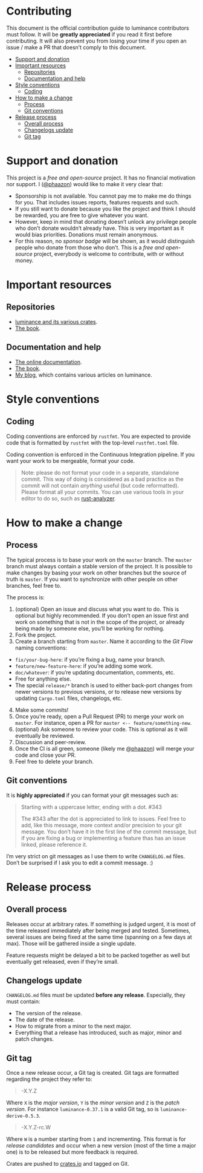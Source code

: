 # Contributing

This document is the official contribution guide to luminance contributors must follow. It will be **greatly
appreciated** if you read it first before contributing. It will also prevent you from losing your time if you
open an issue / make a PR that doesn’t comply to this document.

<!-- vim-markdown-toc GFM -->

* [Support and donation](#support-and-donation)
* [Important resources](#important-resources)
  * [Repositories](#repositories)
  * [Documentation and help](#documentation-and-help)
* [Style conventions](#style-conventions)
  * [Coding](#coding)
* [How to make a change](#how-to-make-a-change)
  * [Process](#process)
  * [Git conventions](#git-conventions)
* [Release process](#release-process)
  * [Overall process](#overall-process)
  * [Changelogs update](#changelogs-update)
  * [Git tag](#git-tag)

<!-- vim-markdown-toc -->

# Support and donation

This project is a _free  and  open-source_ project. It has no financial motivation nor support. I
([@phaazon]) would like to make it very clear that:

- Sponsorship is not available. You cannot pay me to make me do things for you. That includes issues reports,
  features requests and such.
- If you still want to donate because you like the project and think I should be rewarded, you are free to
  give whatever you want.
- However, keep in mind that donating doesn’t unlock any privilege people who don’t donate wouldn’t already
  have. This is very important as it would bias priorities. Donations must remain anonymous.
- For this reason, no _sponsor badge_ will be shown, as it would distinguish people who donate from those
  who don’t. This is a _free and open-source_ project, everybody is welcome to contribute, with or without
  money.

# Important resources

## Repositories

- [luminance and its various crates](https://github.com/phaazon/luminance-rs).
- [The book](https://github.com/rust-tutorials/learn-luminance).

## Documentation and help

- [The online documentation](https://crates.io/crates/luminance).
- [The book](https://rust-tutorials.github.io/learn-luminance).
- [My blog](https://phaazon.net/blog), which contains various articles on luminance.

# Style conventions

## Coding

Coding conventions are enforced by `rustfmt`. You are expected to provide code that is formatted by `rustfmt`
with the top-level `rustfmt.toml` file.

Coding convention is enforced in the Continuous Integration pipeline. If you want your work to be
mergeable, format your code.

> Note: please do not format your code in a separate, standalone commit. This way of doing is
> considered as a bad practice as the commit will not contain _anything_ useful (but code
> reformatted). Please format all your commits. You can use various tools in your editor to do so,
> such as [rust-analyzer](https://github.com/rust-analyzer/rust-analyzer).

# How to make a change

## Process

The typical process is to base your work on the `master` branch. The `master` branch must always contain a stable
version of the project. It is possible to make changes by basing your work on other branches but the source
of truth is `master`. If you want to synchronize with other people on other branches, feel free to.

The process is:

1. (optional) Open an issue and discuss what you want to do. This is optional but highly recommended. If you
  don’t open an issue first and work on something that is not in the scope of the project, or already being
  made by someone else, you’ll be working for nothing.
2. Fork the project.
3. Create a branch starting from `master`. Name it according to the _Git Flow_ naming conventions:
  - `fix/your-bug-here`: if you’re fixing a bug, name your branch.
  - `feature/new-feature-here`: if you’re adding some work.
  - `doc/whatever`: if you’re updating documentation, comments, etc.
  - Free for anything else.
  - The special `release/*` branch is used to either back-port changes from newer versions to previous
    versions, or to release new versions by updating `Cargo.toml` files, changelogs, etc.
4. Make some commits!
5. Once you’re ready, open a Pull Request (PR) to merge your work on `master`. For instance, open a PR for
  `master <-- feature/something-new`.
6. (optional) Ask someone to review your code. This is optional as it will eventually be reviewed.
7. Discussion and peer-review.
8. Once the CI is all green, someone (likely me [@phaazon]) will merge your code and close your PR.
9. Feel free to delete your branch.

## Git conventions

It is **highly appreciated** if you can format your git messages such as:

> Starting with a uppercase letter, ending with a dot. #343
>
> The #343 after the dot is appreciated to link to issues. Feel free to add, like this message, more context
> and/or precision to your git message. You don’t have it in the first line of the commit message,
> but if you are fixing a bug or implementing a feature thas has an issue linked, please reference it.

I’m very strict on git messages as I use them to write `CHANGELOG.md` files. Don’t be surprised if I ask you
to edit a commit message. :)

# Release process

## Overall process

Releases occur at arbitrary rates. If something is judged urgent, it is most of the time released immediately
after being merged and tested. Sometimes, several issues are being fixed at the same time (spanning on a few
days at max). Those will be gathered inside a single update.

Feature requests might be delayed a bit to be packed together as well but eventually get released, even if
they’re small.

## Changelogs update

`CHANGELOG.md` files must be updated **before any release**. Especially, they must contain:

- The version of the release.
- The date of the release.
- How to migrate from a minor to the next major.
- Everything that a release has introduced, such as major, minor and patch changes.

## Git tag

Once a new release occur, a Git tag is created. Git tags are formatted regarding the project they refer to:

> <project-name>-X.Y.Z

Where `X` is the _major version_, `Y` is the _minor version_ and `Z` is the _patch version_. For instance
`luminance-0.37.1` is a valid Git tag, so is `luminance-derive-0.5.3`.

> <project-name>-X.Y.Z-rc.W

Where `W` is a number starting from `1` and incrementing. This format is for _release candidates_ and occur
when a new version (most of the time a major one) is to be released but more feedback is required.

Crates are pushed to [crates.io](https://crates.io) and tagged on Git.

[@phaazon]: https://github.com/phaazon
